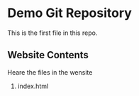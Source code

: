 # Demo Git Repository

This is the first file in this repo.

## Website Contents

Heare the files in the wensite
1. index.html